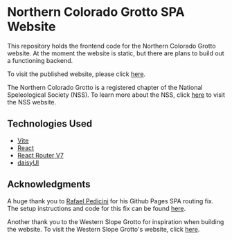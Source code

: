 # Northern Colorado Grotto SPA Website

This repository holds the frontend code for the Northern Colorado Grotto website. At the moment the website is static, but there are plans to build out a functioning backend.

To visit the published website, please click [here](https://zachatorcodes.github.io/noco-grotto).

The Northern Colorado Grotto is a registered chapter of the National Speleological Society (NSS). To learn more about the NSS, click [here](https://caves.org/) to visit the NSS website.

## Technologies Used
- [Vite](https://vite.dev/)
- [React](https://react.dev/)
- [React Router V7](https://reactrouter.com/)
- [daisyUI](https://daisyui.com/)

## Acknowledgments
A huge thank you to [Rafael Pedicini](https://github.com/rafgraph) for his Github Pages SPA routing fix. The setup instructions and code for this fix can be found [here](https://github.com/rafgraph/spa-github-pages).

Another thank you to the Western Slope Grotto for inspiration when building the website. To visit the Western Slope Grotto's website, click [here](https://www.westernslopegrotto.org/).